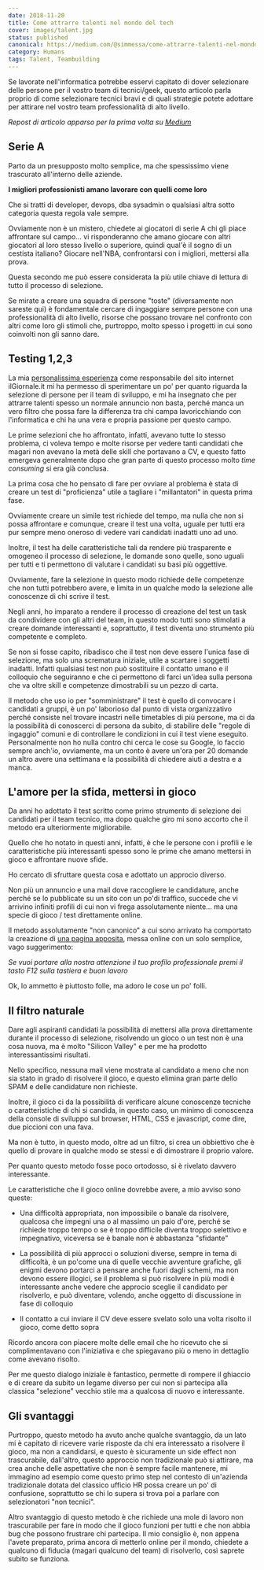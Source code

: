 ```yaml
---
date: 2018-11-20
title: Come attrarre talenti nel mondo del tech
cover: images/talent.jpg
status: published
canonical: https://medium.com/@simmessa/come-attrarre-talenti-nel-mondo-del-tech-28695185e7a3
category: Humans
tags: Talent, Teambuilding
---
```


Se lavorate nell'informatica potrebbe esservi capitato di dover selezionare delle persone per il vostro team di tecnici/geek, questo articolo parla proprio di come selezionare tecnici bravi e di quali strategie potete adottare per attirare nel vostro team professionalità di alto livello.

*Repost di articolo apparso per la prima volta su [Medium](https://medium.com/@simmessa/come-attrarre-talenti-nel-mondo-del-tech-28695185e7a3)*

## Serie A

Parto da un presupposto molto semplice, ma che spessissimo viene trascurato all'interno delle aziende.

**I migliori professionisti amano lavorare con quelli come loro**

Che si tratti di developer, devops, dba sysadmin o qualsiasi altra sotto categoria questa regola vale sempre.

Ovviamente non è un mistero, chiedete ai giocatori di serie A chi gli piace affrontare sul campo... vi risponderanno che amano giocare con altri giocatori al loro stesso livello o superiore, quindi qual'è il sogno di un cestista italiano? Giocare nell'NBA, confrontarsi con i migliori, mettersi alla prova.

Questa secondo me può essere considerata la più utile chiave di lettura di tutto il processo di selezione.

Se mirate a creare una squadra di persone "toste" (diversamente non sareste qui) è fondamentale cercare di ingaggiare sempre persone con una professionalità di alto livello, risorse che possano trovare nel confronto con altri come loro gli stimoli che, purtroppo, molto spesso i progetti in cui sono coinvolti non gli sanno dare.

## Testing 1,2,3

La mia [personalissima esperienza](/la-mia-esperienza-di-lavoro-a-il-giornale-it) come responsabile del sito internet ilGiornale.it mi ha permesso di sperimentare un po' per quanto riguarda la selezione di persone per il team di sviluppo, e mi ha insegnato che per attrarre talenti spesso un normale annuncio non basta, perché manca un vero filtro che possa fare la differenza tra chi campa lavoricchiando con l'informatica e chi ha una vera e propria passione per questo campo.

Le prime selezioni che ho affrontato, infatti, avevano tutte lo stesso problema, ci voleva tempo e molte risorse per vedere tanti candidati che magari non avevano la metà delle skill che portavano a CV, e questo fatto emergeva generalmente dopo che gran parte di questo processo molto *time consuming* si era già conclusa.

La prima cosa che ho pensato di fare per ovviare al problema è stata di creare un test di "proficienza" utile a tagliare i "millantatori" in questa prima fase.

Ovviamente creare un simile test richiede del tempo, ma nulla che non si possa affrontare e comunque, creare il test una volta, uguale per tutti era pur sempre meno oneroso di vedere vari candidati inadatti uno ad uno.

Inoltre, il test ha delle caratteristiche tali da rendere più trasparente e omogeneo il processo di selezione, le domande sono quelle, sono uguali per tutti e ti permettono di valutare i candidati su basi più oggettive.

Ovviamente, fare la selezione in questo modo richiede delle competenze che non tutti potrebbero avere, e limita in un qualche modo la selezione alle conoscenze di chi scrive il test.

Negli anni, ho imparato a rendere il processo di creazione del test un task da condividere con gli altri del team, in questo modo tutti sono stimolati a creare domande interessanti e, soprattutto, il test diventa uno strumento più competente e completo.

Se non si fosse capito, ribadisco che il test non deve essere l'unica fase di selezione, ma solo una scrematura iniziale, utile a scartare i soggetti inadatti. Infatti qualsiasi test non può sostituire il contatto umano e il colloquio che seguiranno e che ci permettono di farci un'idea sulla persona che va oltre skill e competenze dimostrabili su un pezzo di carta.

Il metodo che uso io per "somministrare" il test è quello di convocare i candidati a gruppi, è un po' laborioso dal punto di vista organizzativo perché consiste nel trovare incastri nelle timetables di più persone, ma ci da la possibilità di conoscerci di persona da subito, di stabilire delle "regole di ingaggio" comuni e di controllare le condizioni in cui il test viene eseguito. Personalmente non ho nulla contro chi cerca le cose su Google, lo faccio sempre anch'io, ovviamente, ma un conto è avere un'ora per 20 domande un altro avere una settimana e la possibilità di chiedere aiuti a destra e a manca.

## L'amore per la sfida, mettersi in gioco

Da anni ho adottato il test scritto come primo strumento di selezione dei candidati per il team tecnico, ma dopo qualche giro mi sono accorto che il metodo era ulteriormente migliorabile.

Quello che ho notato in questi anni, infatti, è che le persone con i profili e le caratteristiche più interessanti spesso sono le prime che amano mettersi in gioco e affrontare nuove sfide.

Ho cercato di sfruttare questa cosa e adottato un approcio diverso.

Non più un annuncio e una mail dove raccogliere le candidature, anche perché se lo pubblicate su un sito con un po'di traffico, succede che vi arrivino infiniti profili di cui non vi frega assolutamente niente... ma una specie di gioco / test direttamente online.

Il metodo assolutamente "non canonico" a cui sono arrivato ha comportato la creazione di [una pagina apposita](http://www.ilgiornale.it/pagina/lavora-con-noi.html), messa online con un solo semplice, vago suggerimento:

*Se vuoi portare alla nostra attenzione il tuo profilo professionale premi il tasto F12 sulla tastiera e buon lavoro*

Ok, lo ammetto è piuttosto folle, ma adoro le cose un po' folli.

## Il filtro naturale

Dare agli aspiranti candidati la possibilità di mettersi alla prova direttamente durante il processo di selezione, risolvendo un gioco o un test non è una cosa nuova, ma è molto "Silicon Valley" e per me ha prodotto interessantissimi risultati.

Nello specifico, nessuna mail viene mostrata al candidato a meno che non sia stato in grado di risolvere il gioco, e questo elimina gran parte dello SPAM e delle candidature non richieste.

Inoltre, il gioco ci da la possibilità di verificare alcune conoscenze tecniche o caratteristiche di chi si candida, in questo caso, un minimo di conoscenza della console di sviluppo sul browser, HTML, CSS e javascript, come dire, due piccioni con una fava.

Ma non è tutto, in questo modo, oltre ad un filtro, si crea un obbiettivo che è quello di provare in qualche modo se stessi e di dimostrare il proprio valore.

Per quanto questo metodo fosse poco ortodosso, si è rivelato davvero interessante.

Le caratteristiche che il gioco online dovrebbe avere, a mio avviso sono queste:

- Una difficoltà appropriata, non impossibile o banale da risolvere, qualcosa che impegni una o al massimo un paio d'ore, perché se richiede troppo tempo o se è troppo difficile diventa troppo selettivo e impegnativo, viceversa se è banale non è abbastanza "sfidante"

- La possibilità di più approcci o soluzioni diverse, sempre in tema di difficoltà, è un po'come una di quelle vecchie avventure grafiche, gli enigmi devono portarci a pensare anche fuori dagli schemi, ma non devono essere illogici, se il problema si può risolvere in più modi è interessante anche vedere che approcio sceglie il candidato per risolverlo, e può diventare, volendo, anche oggetto di discussione in fase di colloquio

- Il contatto a cui inviare il CV deve essere svelato solo una volta risolto il gioco, come detto sopra

Ricordo ancora con piacere molte delle email che ho ricevuto che si complimentavano con l'iniziativa e che spiegavano più o meno in dettaglio come avevano risolto.

Per me questo dialogo iniziale è fantastico, permette di rompere il ghiaccio e di creare da subito un legame diverso per cui non si partecipa alla classica "selezione" vecchio stile ma a qualcosa di nuovo e interessante.

## Gli svantaggi

Purtroppo, questo metodo ha avuto anche qualche svantaggio, da un lato mi è capitato di ricevere varie risposte da chi era interessato a risolvere il gioco, ma non a candidarsi, e questo è sicuramente un side effect non trascurabile, dall'altro, questo approccio non tradizionale può si attirare, ma crea anche delle aspettative che non è sempre facile mantenere, mi immagino ad esempio come questo primo step nel contesto di un'azienda tradizionale dotata del classico ufficio HR possa creare un po' di confusione, soprattutto se chi lo supera si trova poi a parlare con selezionatori "non tecnici".

Altro svantaggio di questo metodo è che richiede una mole di lavoro non trascurabile per fare in modo che il gioco funzioni per tutti e che non abbia bug che possono frustrare chi partecipa. Il mio consiglio è, non appena l'avete preparato, prima ancora di metterlo online per il mondo, chiedete a qualcuno di fiducia (magari qualcuno del team) di risolverlo, così saprete subito se funziona.